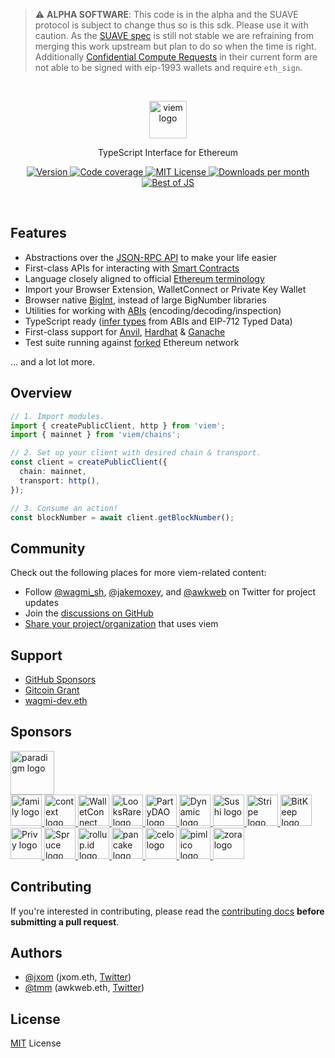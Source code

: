 > :warning: **ALPHA SOFTWARE**: This code is in the alpha and the SUAVE protocol is subject to change thus so is this sdk. Please use it with caution. As the [SUAVE spec](https://github.com/flashbots/suave-specs/tree/main) is still not stable we are refraining from merging this work upstream but plan to do so when the time is right. Additionally [Confidential Compute Requests](https://github.com/flashbots/suave-specs/blob/main/specs/rigil/kettle.md#confidentialcomputerequest) in their current form are not able to be signed with eip-1993 wallets and require `eth_sign`.

<br/>

<p align="center">
  <a href="https://viem.sh">
      <picture>
        <source media="(prefers-color-scheme: dark)" srcset="https://github.com/wagmi-dev/viem/blob/main/.github/gh-logo-dark.svg">
        <img alt="viem logo" src="https://github.com/wagmi-dev/viem/blob/main/.github/gh-logo-light.svg" width="auto" height="60">
      </picture>
</a>
</p>

<p align="center">
  TypeScript Interface for Ethereum
<p>

<p align="center">
  <a href="https://www.npmjs.com/package/viem">
    <picture>
      <source media="(prefers-color-scheme: dark)" srcset="https://img.shields.io/npm/v/viem?colorA=21262d&colorB=21262d&style=flat">
      <img src="https://img.shields.io/npm/v/viem?colorA=f6f8fa&colorB=f6f8fa&style=flat" alt="Version">
    </picture>
  </a>
  <a href="https://app.codecov.io/gh/wagmi-dev/viem">
    <picture>
      <source media="(prefers-color-scheme: dark)" srcset="https://img.shields.io/codecov/c/github/wagmi-dev/viem?colorA=21262d&colorB=21262d&style=flat">
      <img src="https://img.shields.io/codecov/c/github/wagmi-dev/viem?colorA=f6f8fa&colorB=f6f8fa&style=flat" alt="Code coverage">
    </picture>
  </a>
  <a href="https://github.com/wagmi-dev/viem/blob/main/LICENSE">
    <picture>
      <source media="(prefers-color-scheme: dark)" srcset="https://img.shields.io/npm/l/viem?colorA=21262d&colorB=21262d&style=flat">
      <img src="https://img.shields.io/npm/l/viem?colorA=f6f8fa&colorB=f6f8fa&style=flat" alt="MIT License">
    </picture>
  </a>
  <a href="https://www.npmjs.com/package/viem">
    <picture>
      <source media="(prefers-color-scheme: dark)" srcset="https://img.shields.io/npm/dm/viem?colorA=21262d&colorB=21262d&style=flat">
      <img src="https://img.shields.io/npm/dm/viem?colorA=f6f8fa&colorB=f6f8fa&style=flat" alt="Downloads per month">
    </picture>
  </a>
  <a href="https://bestofjs.org/projects/viem">
    <picture>
      <source media="(prefers-color-scheme: dark)" srcset="https://img.shields.io/endpoint?colorA=21262d&colorB=21262d&style=flat&url=https://bestofjs-serverless.now.sh/api/project-badge?fullName=wagmi-dev%2Fviem%26since=daily">
      <img src="https://img.shields.io/endpoint?colorA=f6f8fa&colorB=f6f8fa&style=flat&url=https://bestofjs-serverless.now.sh/api/project-badge?fullName=wagmi-dev%2Fviem%26since=daily" alt="Best of JS">
    </picture>
  </a>
</p>

<br>

## Features

- Abstractions over the [JSON-RPC API](https://ethereum.org/en/developers/docs/apis/json-rpc/) to make your life easier
- First-class APIs for interacting with [Smart Contracts](https://ethereum.org/en/glossary/#smart-contract)
- Language closely aligned to official [Ethereum terminology](https://ethereum.org/en/glossary/)
- Import your Browser Extension, WalletConnect or Private Key Wallet
- Browser native [BigInt](https://developer.mozilla.org/en-US/docs/Web/JavaScript/Reference/Global_Objects/BigInt), instead of large BigNumber libraries
- Utilities for working with [ABIs](https://ethereum.org/en/glossary/#abi) (encoding/decoding/inspection)
- TypeScript ready ([infer types](https://viem.sh/docs/typescript) from ABIs and EIP-712 Typed Data)
- First-class support for [Anvil](https://book.getfoundry.sh/), [Hardhat](https://hardhat.org/) & [Ganache](https://trufflesuite.com/ganache/)
- Test suite running against [forked](https://ethereum.org/en/glossary/#fork) Ethereum network

... and a lot lot more.

## Overview

```ts
// 1. Import modules.
import { createPublicClient, http } from 'viem';
import { mainnet } from 'viem/chains';

// 2. Set up your client with desired chain & transport.
const client = createPublicClient({
  chain: mainnet,
  transport: http(),
});

// 3. Consume an action!
const blockNumber = await client.getBlockNumber();
```

## Community

Check out the following places for more viem-related content:

- Follow [@wagmi_sh](https://twitter.com/wagmi_sh), [@jakemoxey](https://twitter.com/jakemoxey), and [@awkweb](https://twitter.com/awkweb) on Twitter for project updates
- Join the [discussions on GitHub](https://github.com/wagmi-dev/viem/discussions)
- [Share your project/organization](https://github.com/wagmi-dev/viem/discussions/104) that uses viem

## Support

- [GitHub Sponsors](https://github.com/sponsors/wagmi-dev?metadata_campaign=docs_support)
- [Gitcoin Grant](https://wagmi.sh/gitcoin)
- [wagmi-dev.eth](https://etherscan.io/enslookup-search?search=wagmi-dev.eth)

## Sponsors

<a href="https://paradigm.xyz">
  <picture>
    <source media="(prefers-color-scheme: dark)" srcset="https://raw.githubusercontent.com/wagmi-dev/.github/main/content/sponsors/paradigm-dark.svg">
    <img alt="paradigm logo" src="https://raw.githubusercontent.com/wagmi-dev/.github/main/content/sponsors/paradigm-light.svg" width="auto" height="70">
  </picture>
</a>

<br>

<a href="https://twitter.com/family">
  <picture>
    <source media="(prefers-color-scheme: dark)" srcset="https://raw.githubusercontent.com/wagmi-dev/.github/main/content/sponsors/family-dark.svg">
    <img alt="family logo" src="https://raw.githubusercontent.com/wagmi-dev/.github/main/content/sponsors/family-light.svg" width="auto" height="50">
  </picture>
</a>
<a href="https://twitter.com/context">
  <picture>
    <source media="(prefers-color-scheme: dark)" srcset="https://raw.githubusercontent.com/wagmi-dev/.github/main/content/sponsors/context-dark.svg">
    <img alt="context logo" src="https://raw.githubusercontent.com/wagmi-dev/.github/main/content/sponsors/context-light.svg" width="auto" height="50">
  </picture>
</a>
<a href="https://walletconnect.com">
  <picture>
    <source media="(prefers-color-scheme: dark)" srcset="https://raw.githubusercontent.com/wagmi-dev/.github/main/content/sponsors/walletconnect-dark.svg">
    <img alt="WalletConnect logo" src="https://raw.githubusercontent.com/wagmi-dev/.github/main/content/sponsors/walletconnect-light.svg" width="auto" height="50">
  </picture>
</a>
<a href="https://looksrare.org">
  <picture>
    <source media="(prefers-color-scheme: dark)" srcset="https://raw.githubusercontent.com/wagmi-dev/.github/main/content/sponsors/looksrare-dark.svg">
    <img alt="LooksRare logo" src="https://raw.githubusercontent.com/wagmi-dev/.github/8923685e23fe9708b74d456c3f9e7a2b90f6abd9/content/sponsors/looksrare-light.svg" width="auto" height="50">
  </picture>
</a>
<a href="https://twitter.com/prtyDAO">
  <picture>
    <source media="(prefers-color-scheme: dark)" srcset="https://raw.githubusercontent.com/wagmi-dev/.github/main/content/sponsors/partydao-dark.svg">
    <img alt="PartyDAO logo" src="https://raw.githubusercontent.com/wagmi-dev/.github/main/content/sponsors/partydao-light.svg" width="auto" height="50">
  </picture>
</a>
<a href="https://dynamic.xyz">
  <picture>
    <source media="(prefers-color-scheme: dark)" srcset="https://raw.githubusercontent.com/wagmi-dev/.github/main/content/sponsors/dynamic-dark.svg">
    <img alt="Dynamic logo" src="https://raw.githubusercontent.com/wagmi-dev/.github/main/content/sponsors/dynamic-light.svg" width="auto" height="50">
  </picture>
</a>
<a href="https://sushi.com">
  <picture>
    <source media="(prefers-color-scheme: dark)" srcset="https://raw.githubusercontent.com/wagmi-dev/.github/main/content/sponsors/sushi-dark.svg">
    <img alt="Sushi logo" src="https://raw.githubusercontent.com/wagmi-dev/.github/main/content/sponsors/sushi-light.svg" width="auto" height="50">
  </picture>
</a>
<a href="https://stripe.com">
  <picture>
    <source media="(prefers-color-scheme: dark)" srcset="https://raw.githubusercontent.com/wagmi-dev/.github/main/content/sponsors/stripe-dark.svg">
    <img alt="Stripe logo" src="https://raw.githubusercontent.com/wagmi-dev/.github/main/content/sponsors/stripe-light.svg" width="auto" height="50">
  </picture>
</a>
<a href="https://bitkeep.com">
  <picture>
    <source media="(prefers-color-scheme: dark)" srcset="https://raw.githubusercontent.com/wagmi-dev/.github/main/content/sponsors/bitkeep-dark.svg">
    <img alt="BitKeep logo" src="https://raw.githubusercontent.com/wagmi-dev/.github/main/content/sponsors/bitkeep-light.svg" width="auto" height="50">
  </picture>
</a>
<a href="https://privy.io">
  <picture>
    <source media="(prefers-color-scheme: dark)" srcset="https://raw.githubusercontent.com/wagmi-dev/.github/main/content/sponsors/privy-dark.svg">
    <img alt="Privy logo" src="https://raw.githubusercontent.com/wagmi-dev/.github/main/content/sponsors/privy-light.svg" width="auto" height="50">
  </picture>
</a>
<a href="https://spruceid.com">
  <picture>
    <source media="(prefers-color-scheme: dark)" srcset="https://raw.githubusercontent.com/wagmi-dev/.github/main/content/sponsors/spruce-dark.svg">
    <img alt="Spruce logo" src="https://raw.githubusercontent.com/wagmi-dev/.github/main/content/sponsors/spruce-light.svg" width="auto" height="50">
  </picture>
</a>
<a href="https://rollup.id">
  <picture>
    <source media="(prefers-color-scheme: dark)" srcset="https://raw.githubusercontent.com/wagmi-dev/.github/main/content/sponsors/rollup.id-dark.svg">
    <img alt="rollup.id logo" src="https://raw.githubusercontent.com/wagmi-dev/.github/main/content/sponsors/rollup.id-light.svg" width="auto" height="50">
  </picture>
</a>
<a href="https://pancakeswap.finance/">
  <picture>
    <source media="(prefers-color-scheme: dark)" srcset="https://raw.githubusercontent.com/wagmi-dev/.github/main/content/sponsors/pancake-dark.svg">
    <img alt="pancake logo" src="https://raw.githubusercontent.com/wagmi-dev/.github/main/content/sponsors/pancake-light.svg" width="auto" height="50">
  </picture>
</a>
<a href="https://celo.org/">
  <picture>
    <source media="(prefers-color-scheme: dark)" srcset="https://raw.githubusercontent.com/wagmi-dev/.github/main/content/sponsors/celo-dark.svg">
    <img alt="celo logo" src="https://raw.githubusercontent.com/wagmi-dev/.github/main/content/sponsors/celo-light.svg" width="auto" height="50">
  </picture>
</a>
<a href="https://pimlico.io/">
  <picture>
    <source media="(prefers-color-scheme: dark)" srcset="https://raw.githubusercontent.com/wagmi-dev/.github/main/content/sponsors/pimlico-dark.svg">
    <img alt="pimlico logo" src="https://raw.githubusercontent.com/wagmi-dev/.github/main/content/sponsors/pimlico-light.svg" width="auto" height="50">
  </picture>
</a>
<a href="https://zora.co/">
  <picture>
    <source media="(prefers-color-scheme: dark)" srcset="https://raw.githubusercontent.com/wagmi-dev/.github/main/content/sponsors/zora-dark.svg">
    <img alt="zora logo" src="https://raw.githubusercontent.com/wagmi-dev/.github/main/content/sponsors/zora-light.svg" width="auto" height="50">
  </picture>
</a>

## Contributing

If you're interested in contributing, please read the [contributing docs](/.github/CONTRIBUTING.md) **before submitting a pull request**.

## Authors

- [@jxom](https://github.com/jxom) (jxom.eth, [Twitter](https://twitter.com/jakemoxey))
- [@tmm](https://github.com/tmm) (awkweb.eth, [Twitter](https://twitter.com/awkweb))

## License

[MIT](/LICENSE) License
